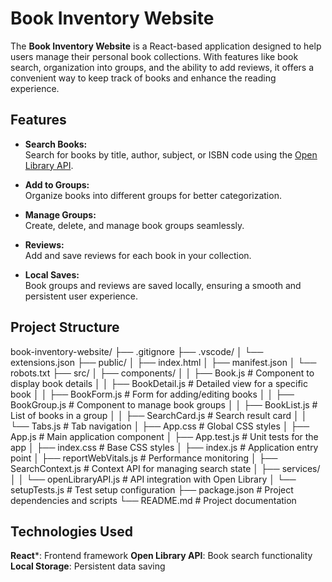 # Book Inventory Website  

The **Book Inventory Website** is a React-based application designed to help users manage their personal book collections. With features like book search, organization into groups, and the ability to add reviews, it offers a convenient way to keep track of books and enhance the reading experience.  

## Features  
- **Search Books:**  
  Search for books by title, author, subject, or ISBN code using the [Open Library API](https://openlibrary.org/developers/api).  

- **Add to Groups:**  
  Organize books into different groups for better categorization.  

- **Manage Groups:**  
  Create, delete, and manage book groups seamlessly.  

- **Reviews:**  
  Add and save reviews for each book in your collection.  

- **Local Saves:**  
  Book groups and reviews are saved locally, ensuring a smooth and persistent user experience.  

## Project Structure 
book-inventory-website/ ├── .gitignore ├── .vscode/ │ └── extensions.json ├── public/ │ ├── index.html │ ├── manifest.json │ └── robots.txt ├── src/ │ ├── components/ │ │ ├── Book.js # Component to display book details │ │ ├── BookDetail.js # Detailed view for a specific book │ │ ├── BookForm.js # Form for adding/editing books │ │ ├── BookGroup.js # Component to manage book groups │ │ ├── BookList.js # List of books in a group │ │ ├── SearchCard.js # Search result card │ │ └── Tabs.js # Tab navigation │ ├── App.css # Global CSS styles │ ├── App.js # Main application component │ ├── App.test.js # Unit tests for the app │ ├── index.css # Base CSS styles │ ├── index.js # Application entry point │ ├── reportWebVitals.js # Performance monitoring │ ├── SearchContext.js # Context API for managing search state │ ├── services/ │ │ └── openLibraryAPI.js # API integration with Open Library │ └── setupTests.js # Test setup configuration ├── package.json # Project dependencies and scripts └── README.md # Project documentation

## Technologies Used
**React***: Frontend framework
**Open Library API**: Book search functionality
**Local Storage**: Persistent data saving
